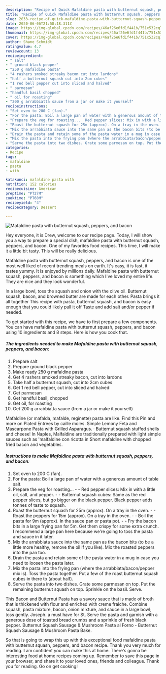 ```yaml
---
description: "Recipe of Quick Mafaldine pasta with butternut squash, peppers, and bacon"
title: "Recipe of Quick Mafaldine pasta with butternut squash, peppers, and bacon"
slug: 2033-recipe-of-quick-mafaldine-pasta-with-butternut-squash-peppers-and-bacon
date: 2020-06-06T21:58:18.311Z
image: https://img-global.cpcdn.com/recipes/46af26e6fd1f441b/751x532cq70/mafaldine-pasta-with-butternut-squash-peppers-and-bacon-recipe-main-photo.jpg
thumbnail: https://img-global.cpcdn.com/recipes/46af26e6fd1f441b/751x532cq70/mafaldine-pasta-with-butternut-squash-peppers-and-bacon-recipe-main-photo.jpg
cover: https://img-global.cpcdn.com/recipes/46af26e6fd1f441b/751x532cq70/mafaldine-pasta-with-butternut-squash-peppers-and-bacon-recipe-main-photo.jpg
author: Shane Schmidt
ratingvalue: 4.7
reviewcount: 13
recipeingredient:
- " salt"
- " ground black pepper"
- "250 g mafaldine pasta"
- "4 rashers smoked streaky bacon cut into lardons"
- "half a butternut squash cut into 2cm cubes"
- "1 red bell pepper cut into sliced and halved"
- " parmesan"
- "handful basil chopped"
- " oil for roasting"
- "200 g arrabbiatta sauce from a jar or make it yourself"
recipeinstructions:
- "Set oven to 200 C (fan)."
- "For the pasta: Boil a large pan of water with a generous amount of table salt."
- "Prepare the veg for roasting...  Red pepper slices: Mix in with a little oil, salt, and pepper.  Butternut squash cubes: Same as the red pepper slices, but go bigger on the black pepper. Black pepper adds tonnes of taste to squash."
- "Roast the butternut squash for 25m (approx). On a tray in the oven.  Roast the peppers for 15m (approx). On a tray in the oven.  Boil the pasta for 9m (approx). In the sauce pan or pasta pot.  Fry the bacon bits in a large frying pan for 5m. Get them crispy for some extra crunch. I recommend a large pan here because we&#39;re going to toss the pasta and sauce in it later."
- "Mix the arrabbiata sauce into the same pan as the bacon bits (to be a little more healthy, remove the oil if you like). Mix the roasted peppers into the pan too."
- "Drain the pasta and retain some of the pasta water in a mug in case you need to loosen the pasta later."
- "Mix the pasta into the frying pan (where the arrabbiata/bacon/pepper mix is). Toss the pasta together. Put a few of the roast butternut squash cubes in there to (about half)."
- "Serve the pasta into two dishes. Grate some parmesan on top. Put the remaining butternut squash on top. Sprinkle on the basil. Serve."
categories:
- Recipe
tags:
- mafaldine
- pasta
- with

katakunci: mafaldine pasta with 
nutrition: 152 calories
recipecuisine: American
preptime: "PT27M"
cooktime: "PT60M"
recipeyield: "4"
recipecategory: Dessert

---
```



![Mafaldine pasta with butternut squash, peppers, and bacon](https://img-global.cpcdn.com/recipes/46af26e6fd1f441b/751x532cq70/mafaldine-pasta-with-butternut-squash-peppers-and-bacon-recipe-main-photo.jpg)

Hey everyone, it is Drew, welcome to our recipe page. Today, I will show you a way to prepare a special dish, mafaldine pasta with butternut squash, peppers, and bacon. One of my favorites food recipes. This time, I will make it a little bit tasty. This will be really delicious.

Mafaldine pasta with butternut squash, peppers, and bacon is one of the most well liked of recent trending meals on earth. It's easy, it is fast, it tastes yummy. It is enjoyed by millions daily. Mafaldine pasta with butternut squash, peppers, and bacon is something which I've loved my entire life. They are nice and they look wonderful.

In a large bowl, toss the squash and onion with the olive oil. Butternut squash, bacon, and browned butter are made for each other. Pasta brings it all together This recipe with pasta, butternut squash, and bacon is easy enough that you could likely pull it off Taste and add salt and/or pepper if needed.


To get started with this recipe, we have to first prepare a few components. You can have mafaldine pasta with butternut squash, peppers, and bacon using 10 ingredients and 8 steps. Here is how you cook that.

<!--inarticleads1-->

##### The ingredients needed to make Mafaldine pasta with butternut squash, peppers, and bacon:

1. Prepare  salt
1. Prepare  ground black pepper
1. Make ready 250 g mafaldine pasta
1. Get 4 rashers smoked streaky bacon, cut into lardons
1. Take half a butternut squash, cut into 2cm cubes
1. Get 1 red bell pepper, cut into sliced and halved
1. Get  parmesan
1. Get handful basil, chopped
1. Get  oil, for roasting
1. Get 200 g arrabbiatta sauce (from a jar or make it yourself)


Mafaldine (or mafalda, mafalde, reginette) pasta are like. Find this Pin and more on Plated Entrees by caille moles. Simple Lemony Feta and Mascarpone Pasta with Grilled Asparagus. · Butternut squash stuffed shells and cheese! In Naples, Malfaldine are traditionally prepared with light simple sauces such as &#39;malfaldine con ricotta in Short mafaldine with chopped fried bacon and vegetables. 

<!--inarticleads2-->

##### Instructions to make Mafaldine pasta with butternut squash, peppers, and bacon:

1. Set oven to 200 C (fan).
1. For the pasta: Boil a large pan of water with a generous amount of table salt.
1. Prepare the veg for roasting... -  - Red pepper slices: Mix in with a little oil, salt, and pepper. -  - Butternut squash cubes: Same as the red pepper slices, but go bigger on the black pepper. Black pepper adds tonnes of taste to squash.
1. Roast the butternut squash for 25m (approx). On a tray in the oven. -  - Roast the peppers for 15m (approx). On a tray in the oven. -  - Boil the pasta for 9m (approx). In the sauce pan or pasta pot. -  - Fry the bacon bits in a large frying pan for 5m. Get them crispy for some extra crunch. I recommend a large pan here because we&#39;re going to toss the pasta and sauce in it later.
1. Mix the arrabbiata sauce into the same pan as the bacon bits (to be a little more healthy, remove the oil if you like). Mix the roasted peppers into the pan too.
1. Drain the pasta and retain some of the pasta water in a mug in case you need to loosen the pasta later.
1. Mix the pasta into the frying pan (where the arrabbiata/bacon/pepper mix is). Toss the pasta together. Put a few of the roast butternut squash cubes in there to (about half).
1. Serve the pasta into two dishes. Grate some parmesan on top. Put the remaining butternut squash on top. Sprinkle on the basil. Serve.


This Bacon and Butternut Pasta has a savory sauce that is made of broth that is thickened with flour and enriched with creme fraiche. Combine squash, pasta mixture, bacon, onion mixture, and sauce in a large bowl; toss gently. Joseph. a must have for St. Serve the pasta and garnish with a generous dose of toasted bread crumbs and a sprinkle of fresh black pepper. Butternut Squash Sausage &amp; Mushroom Pasta al Forno - Butternut Squash Sausage &amp; Mushroom Pasta Bake. 

So that is going to wrap this up with this exceptional food mafaldine pasta with butternut squash, peppers, and bacon recipe. Thank you very much for reading. I am confident you can make this at home. There's gonna be interesting food at home recipes coming up. Remember to save this page in your browser, and share it to your loved ones, friends and colleague. Thank you for reading. Go on get cooking!
